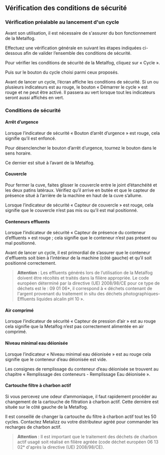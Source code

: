 ## Vérification des conditions de sécurité
### Vérification préalable au lancement d'un cycle

Avant son utilisation, il est nécessaire de s'assurer du bon fonctionnement de la Metalfog.

Effectuez une vérification générale en suivant les étapes indiquées ci-dessous afin de valider l’ensemble des conditions de sécurité.

Pour vérifier les conditions de sécurité de la Metalfog, cliquez sur « Cycle ».

Puis sur le bouton du cycle choisi parmi ceux proposés.

Avant de lancer un cycle, l’écran affiche les conditions de sécurité. Si un ou plusieurs indicateurs est au rouge, le bouton « Démarrer le cycle » est rouge et ne peut être activé. Il passera au vert lorsque tout les indicateurs seront aussi affichés en vert.

### Conditions de sécurité
#### Arrêt d’urgence

Lorsque l’indicateur de sécurité « Bouton d’arrêt d’urgence » est rouge, cela signifie qu’il est enfoncé.

Pour désenclencher le bouton d’arrêt d’urgence, tournez le bouton dans le sens horaire.

Ce dernier est situé à l’avant de la Metalfog.

#### Couvercle

Pour fermer la cuve, faites glisser le couvercle entre le joint d’étanchéité et les deux patins latéraux. Vérifiez qu’il arrive en butée et que le capteur de présence situé à l’arrière de la machine en haut de la cuve s’allume.

Lorsque l’indicateur de sécurité « Capteur de couvercle » est rouge, cela signifie que le couvercle n’est pas mis ou qu’il est mal positionné.

#### Conteneurs effluents

Lorsque l’indicateur de sécurité « Capteur de présence du conteneur d’effluents » est rouge ; cela signifie que le conteneur n’est pas présent ou mal positionné.

Avant de lancer un cycle, il est primordial de s’assurer que le conteneur d'effluents soit bien à l’intérieur de la machine (côté gauche) et qu’il soit positionné correctement.

>**Attention** : Les effluents générés lors de l’utilisation de la Metalfog doivent être récoltés et traités dans la filière appropriée. Le code européen déterminé par la directive (UE) 2008/98/CE pour ce type de déchets est le : 09 01 06*, il correspond à « déchets contenant de l'argent provenant du traitement in situ des déchets photographiques- Effluents liquides alcalin pH 10 ».

#### Air comprimé

Lorsque l’indicateur de sécurité « Capteur de pression d’air » est au rouge cela signifie que la Metalfog n’est pas correctement alimentée en air comprimé.

#### Niveau minimal eau déionisée

Lorsque l’indicateur « Niveau minimal eau déionisée » est au rouge cela signifie que le conteneur d’eau déionisée est vide.

Les consignes de remplissage du conteneur d’eau déionisée se trouvent au chapitre « Remplissage des conteneurs - Remplissage Eau déionisée ».

#### Cartouche filtre à charbon actif

Si vous percevez une odeur d’ammoniaque, il faut rapidement procéder au changement de la cartouche de filtration à charbon actif.  Cette dernière est située sur le côté gauche de la Metalfog.

Il est conseillé de changer la cartouche du filtre à charbon actif tout les 50 cycles. Contactez Metalizz ou votre distributeur agréé pour commander les recharges de charbon actif.

>**Attention** : Il est important que le traitement des déchets de charbon actif usagé soit réalisé en filière agréée (code déchet européen 06 13 02* d'après la directive (UE) 2008/98/CE).


